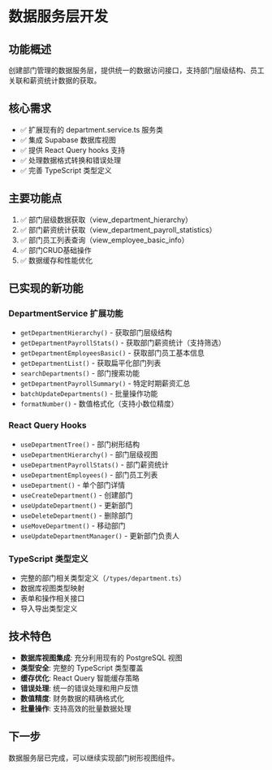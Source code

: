 # 数据服务层开发

## 功能概述
创建部门管理的数据服务层，提供统一的数据访问接口，支持部门层级结构、员工关联和薪资统计数据的获取。

## 核心需求
- ✅ 扩展现有的 department.service.ts 服务类
- ✅ 集成 Supabase 数据库视图
- ✅ 提供 React Query hooks 支持
- ✅ 处理数据格式转换和错误处理
- ✅ 完善 TypeScript 类型定义

## 主要功能点
1. ✅ 部门层级数据获取（view_department_hierarchy）
2. ✅ 部门薪资统计获取（view_department_payroll_statistics）
3. ✅ 部门员工列表查询（view_employee_basic_info）
4. ✅ 部门CRUD基础操作
5. ✅ 数据缓存和性能优化

## 已实现的新功能

### DepartmentService 扩展功能
- `getDepartmentHierarchy()` - 获取部门层级结构
- `getDepartmentPayrollStats()` - 获取部门薪资统计（支持筛选）
- `getDepartmentEmployeesBasic()` - 获取部门员工基本信息
- `getDepartmentList()` - 获取扁平化部门列表
- `searchDepartments()` - 部门搜索功能
- `getDepartmentPayrollSummary()` - 特定时期薪资汇总
- `batchUpdateDepartments()` - 批量操作功能
- `formatNumber()` - 数值格式化（支持小数位精度）

### React Query Hooks
- `useDepartmentTree()` - 部门树形结构
- `useDepartmentHierarchy()` - 部门层级视图
- `useDepartmentPayrollStats()` - 部门薪资统计
- `useDepartmentEmployees()` - 部门员工列表
- `useDepartment()` - 单个部门详情
- `useCreateDepartment()` - 创建部门
- `useUpdateDepartment()` - 更新部门
- `useDeleteDepartment()` - 删除部门
- `useMoveDepartment()` - 移动部门
- `useUpdateDepartmentManager()` - 更新部门负责人

### TypeScript 类型定义
- 完整的部门相关类型定义（`/types/department.ts`）
- 数据库视图类型映射
- 表单和操作相关接口
- 导入导出类型定义

## 技术特色
- **数据库视图集成**: 充分利用现有的 PostgreSQL 视图
- **类型安全**: 完整的 TypeScript 类型覆盖
- **缓存优化**: React Query 智能缓存策略
- **错误处理**: 统一的错误处理和用户反馈
- **数值精度**: 财务数据的精确格式化
- **批量操作**: 支持高效的批量数据处理

## 下一步
数据服务层已完成，可以继续实现部门树形视图组件。